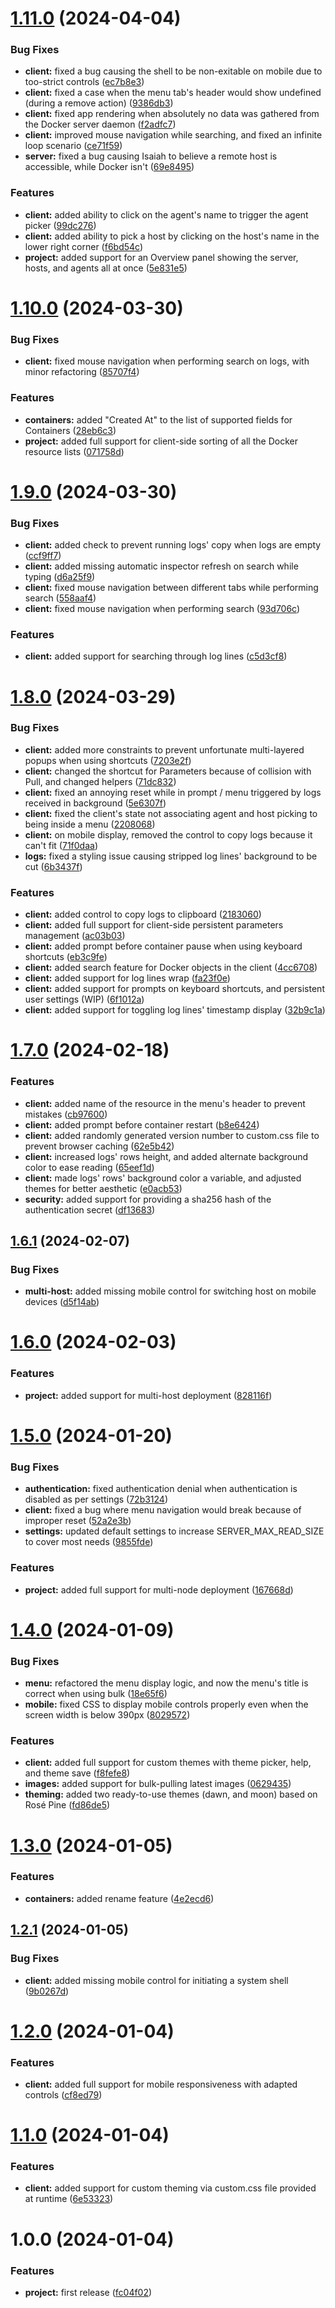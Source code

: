 # [1.11.0](https://github.com/will-moss/isaiah/compare/1.10.0...1.11.0) (2024-04-04)


### Bug Fixes

* **client:** fixed a bug causing the shell to be non-exitable on mobile due to too-strict controls ([ec7b8e3](https://github.com/will-moss/isaiah/commit/ec7b8e32a5f4c426e48800ef1c17e23635cec169))
* **client:** fixed a case when the menu tab's header would show undefined (during a remove action) ([9386db3](https://github.com/will-moss/isaiah/commit/9386db371229687593fca34e8625b80dcb0350c4))
* **client:** fixed app rendering when absolutely no data was gathered from the Docker server daemon ([f2adfc7](https://github.com/will-moss/isaiah/commit/f2adfc71213b66359f82e50780a6b40ac6f4f6f3))
* **client:** improved mouse navigation while searching, and fixed an infinite loop scenario ([ce71f59](https://github.com/will-moss/isaiah/commit/ce71f59deab088f891dd9575328df5172b456172))
* **server:** fixed a bug causing Isaiah to believe a remote host is accessible, while Docker isn't ([69e8495](https://github.com/will-moss/isaiah/commit/69e8495936ee7fcb0870f868b7fc91c9a46b19de))


### Features

* **client:** added ability to click on the agent's name to trigger the agent picker ([99dc276](https://github.com/will-moss/isaiah/commit/99dc276815d32756b3d53291fe320e63dc3064e8))
* **client:** added ability to pick a host by clicking on the host's name in the lower right corner ([f6bd54c](https://github.com/will-moss/isaiah/commit/f6bd54c7c835e951506902bdaf5aa5c071a475b3))
* **project:** added support for an Overview panel showing the server, hosts, and agents all at once ([5e831e5](https://github.com/will-moss/isaiah/commit/5e831e5ad2dba3880d204c99320cc519acf2fd4f))

# [1.10.0](https://github.com/will-moss/isaiah/compare/1.9.0...1.10.0) (2024-03-30)


### Bug Fixes

* **client:** fixed mouse navigation when performing search on logs, with minor refactoring ([85707f4](https://github.com/will-moss/isaiah/commit/85707f419a37400d4d79d91523c73df5d9a58245))


### Features

* **containers:** added "Created At" to the list of supported fields for Containers ([28eb6c3](https://github.com/will-moss/isaiah/commit/28eb6c3e8a563a508f296ebc7ea572807e778de3))
* **project:** added full support for client-side sorting of all the Docker resource lists ([071758d](https://github.com/will-moss/isaiah/commit/071758d6c984fbc2c9af2dc725d18acce71551b3))

# [1.9.0](https://github.com/will-moss/isaiah/compare/1.8.0...1.9.0) (2024-03-30)


### Bug Fixes

* **client:** added check to prevent running logs' copy when logs are empty ([ccf9ff7](https://github.com/will-moss/isaiah/commit/ccf9ff76af3ee360c0db823a3684d2faac73a431))
* **client:** added missing automatic inspector refresh on search while typing ([d6a25f9](https://github.com/will-moss/isaiah/commit/d6a25f9031ea9012edcd8d0b63757626f5121afa))
* **client:** fixed mouse navigation between different tabs while performing search ([558aaf4](https://github.com/will-moss/isaiah/commit/558aaf45c2a2545246f87a9f81aaaedf421aa156))
* **client:** fixed mouse navigation when performing search ([93d706c](https://github.com/will-moss/isaiah/commit/93d706c645d4de6e72522f23eeafcc8180caeabd))


### Features

* **client:** added support for searching through log lines ([c5d3cf8](https://github.com/will-moss/isaiah/commit/c5d3cf823ee44a9f21f3ba317e96ca975b55ba13))

# [1.8.0](https://github.com/will-moss/isaiah/compare/1.7.0...1.8.0) (2024-03-29)


### Bug Fixes

* **client:** added more constraints to prevent unfortunate multi-layered popups when using shortcuts ([7203e2f](https://github.com/will-moss/isaiah/commit/7203e2f6d9af01499dd99b4558305251df22fa91))
* **client:** changed the shortcut for Parameters because of collision with Pull, and changed helpers ([71dc832](https://github.com/will-moss/isaiah/commit/71dc8320c248370c99b53e0bf7df0eaa6286141e))
* **client:** fixed an annoying reset while in prompt / menu triggered by logs received in background ([5e6307f](https://github.com/will-moss/isaiah/commit/5e6307f0532d1df54b05f0d5f0ab7f707e5b7a3e))
* **client:** fixed the client's state not associating agent and host picking to being inside a menu ([2208068](https://github.com/will-moss/isaiah/commit/22080681def4c950d474e6dd0e4b85708e6542a6))
* **client:** on mobile display, removed the control to copy logs because it can't fit ([71f0daa](https://github.com/will-moss/isaiah/commit/71f0daa6d7c284a39e5498d9c598f99952e2df35))
* **logs:** fixed a styling issue causing stripped log lines' background to be cut ([6b3437f](https://github.com/will-moss/isaiah/commit/6b3437f077d7ae11a8f8fafa0c66511c128d3de3))


### Features

* **client:** added control to copy logs to clipboard ([2183060](https://github.com/will-moss/isaiah/commit/2183060324ed031f0debe1e81ec688346a0ac96e))
* **client:** added full support for client-side persistent parameters management ([ac03b03](https://github.com/will-moss/isaiah/commit/ac03b0318af454307369fe06af2e9aed2a3d2f6e))
* **client:** added prompt before container pause when using keyboard shortcuts ([eb3c9fe](https://github.com/will-moss/isaiah/commit/eb3c9fe0769609b91a8f73773362e391ef04cc7d))
* **client:** added search feature for Docker objects in the client ([4cc6708](https://github.com/will-moss/isaiah/commit/4cc670817c9d4c3150d5b1d35058ed09961fdd13))
* **client:** added support for log lines wrap ([fa23f0e](https://github.com/will-moss/isaiah/commit/fa23f0ed05d3b09d5d654d01dd3f6d2d7b26ee73))
* **client:** added support for prompts on keyboard shortcuts, and persistent user settings (WIP) ([6f1012a](https://github.com/will-moss/isaiah/commit/6f1012a93a0e73e77a688ad7042e9764bfa8db31))
* **client:** added support for toggling log lines' timestamp display ([32b9c1a](https://github.com/will-moss/isaiah/commit/32b9c1a883ea36a0228d57fa70391a45d7fcbe14))

# [1.7.0](https://github.com/will-moss/isaiah/compare/1.6.1...1.7.0) (2024-02-18)


### Features

* **client:** added name of the resource in the menu's header to prevent mistakes ([cb97600](https://github.com/will-moss/isaiah/commit/cb97600cb3823100fbdc458d53954008680e831a))
* **client:** added prompt before container restart ([b8e6424](https://github.com/will-moss/isaiah/commit/b8e64249778ff15dc3efab458919a4a99c4377db))
* **client:** added randomly generated version number to custom.css file to prevent browser caching ([62e5b42](https://github.com/will-moss/isaiah/commit/62e5b429a46e784ea39563bf59d0884891a72d29))
* **client:** increased logs' rows height, and added alternate background color to ease reading ([65eef1d](https://github.com/will-moss/isaiah/commit/65eef1dffb0f4506618418b4b5795393631a3d5d))
* **client:** made logs' rows' background color a variable, and adjusted themes for better aesthetic ([e0acb53](https://github.com/will-moss/isaiah/commit/e0acb53c5db2c06daef6aab3d43bfb4c344435ee))
* **security:** added support for providing a sha256 hash of the authentication secret ([df13683](https://github.com/will-moss/isaiah/commit/df136836ccc6a61949eabea8532e1681fa73ceb9))

## [1.6.1](https://github.com/will-moss/isaiah/compare/1.6.0...1.6.1) (2024-02-07)


### Bug Fixes

* **multi-host:** added missing mobile control for switching host on mobile devices ([d5f14ab](https://github.com/will-moss/isaiah/commit/d5f14ab718cbcf6ab4a99c4426088ee47b8b563b))

# [1.6.0](https://github.com/will-moss/isaiah/compare/1.5.0...1.6.0) (2024-02-03)


### Features

* **project:** added support for multi-host deployment ([828116f](https://github.com/will-moss/isaiah/commit/828116f291a5783d0fc3fe892d12bc74ce0e6091))

# [1.5.0](https://github.com/will-moss/isaiah/compare/1.4.0...1.5.0) (2024-01-20)


### Bug Fixes

* **authentication:** fixed authentication denial when authentication is disabled as per settings ([72b3124](https://github.com/will-moss/isaiah/commit/72b3124d379b5d5c3ce8fb4de184edaec609cb8a))
* **client:** fixed a bug where menu navigation would break because of improper reset ([52a2e3b](https://github.com/will-moss/isaiah/commit/52a2e3b643907e899365af421b9abd2d08da990c))
* **settings:** updated default settings to increase SERVER_MAX_READ_SIZE to cover most needs ([9855fde](https://github.com/will-moss/isaiah/commit/9855fde031978568694557c853357f7635ef9f0c))


### Features

* **project:** added full support for multi-node deployment ([167668d](https://github.com/will-moss/isaiah/commit/167668df6661ebbc25717829bdeaa673d1f7cfc8))

# [1.4.0](https://github.com/will-moss/isaiah/compare/1.3.0...1.4.0) (2024-01-09)


### Bug Fixes

* **menu:** refactored the menu display logic, and now the menu's title is correct when using bulk ([18e65f6](https://github.com/will-moss/isaiah/commit/18e65f665d7bdd7ebbfd51b808286e8267ad5480))
* **mobile:** fixed CSS to display mobile controls properly even when the screen width is below 390px ([8029572](https://github.com/will-moss/isaiah/commit/8029572fd9b1861be71752b69e65cd9a60fa08c4))


### Features

* **client:** added full support for custom themes with theme picker, help, and theme save ([f8fefe8](https://github.com/will-moss/isaiah/commit/f8fefe8ce0b255f60fbe777d07370606cbd86ff6))
* **images:** added support for bulk-pulling latest images ([0629435](https://github.com/will-moss/isaiah/commit/062943575f3d8f22cdbe9af8cdededfdf6dcf635))
* **theming:** added two ready-to-use themes (dawn, and moon) based on Rosé Pine ([fd86de5](https://github.com/will-moss/isaiah/commit/fd86de5b96ff03c7b448795cc501683e469ff028))

# [1.3.0](https://github.com/will-moss/isaiah/compare/1.2.1...1.3.0) (2024-01-05)


### Features

* **containers:** added rename feature ([4e2ecd6](https://github.com/will-moss/isaiah/commit/4e2ecd61fb048ace9eff6935e8a6223343dc1896))

## [1.2.1](https://github.com/will-moss/isaiah/compare/1.2.0...1.2.1) (2024-01-05)


### Bug Fixes

* **client:** added missing mobile control for initiating a system shell ([9b0267d](https://github.com/will-moss/isaiah/commit/9b0267d4415016736a8687fb91043700627395ab))

# [1.2.0](https://github.com/will-moss/isaiah/compare/1.1.0...1.2.0) (2024-01-04)


### Features

* **client:** added full support for mobile responsiveness with adapted controls ([cf8ed79](https://github.com/will-moss/isaiah/commit/cf8ed79cfa3f91270aa2cbccb83298e5aba94832))

# [1.1.0](https://github.com/will-moss/isaiah/compare/1.0.0...1.1.0) (2024-01-04)


### Features

* **client:** added support for custom theming via custom.css file provided at runtime ([6e53323](https://github.com/will-moss/isaiah/commit/6e53323b2c08238e6181813e960ca4babc09992e))

# 1.0.0 (2024-01-04)


### Features

* **project:** first release ([fc04f02](https://github.com/will-moss/isaiah/commit/fc04f02880daac8d0a4acd4ed9f7670ce154ab99))
